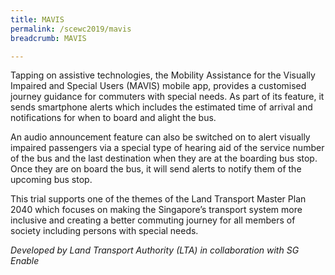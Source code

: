 ```yaml
---
title: MAVIS
permalink: /scewc2019/mavis
breadcrumb: MAVIS

---
```



Tapping on assistive technologies, the Mobility Assistance for the Visually Impaired and Special Users (MAVIS) mobile app, provides a customised journey guidance for commuters with special needs. As part of its feature, it sends smartphone alerts which includes the estimated time of arrival and notifications for when to board and alight the bus.

An audio announcement feature can also be switched on to alert visually impaired passengers via a special type of hearing aid of the service number of the bus and the last destination when they are at the boarding bus stop. Once they are on board the bus, it will send alerts to notify them of the upcoming bus stop.

This trial supports one of the themes of the Land Transport Master Plan 2040 which focuses on making the Singapore’s transport system more inclusive and creating a better commuting journey for all members of society including persons with special needs. 

*Developed by Land Transport Authority (LTA) in collaboration with SG Enable*


